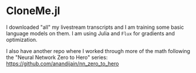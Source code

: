 # CloneMe.jl


I downloaded "all" my livestream transcripts and I am training some basic language models on them. I am using Julia and `Flux` for gradients and optimization.

I also have another repo where I worked through more of the math following the "Neural Network Zero to Hero" series:
https://github.com/anandijain/nn_zero_to_hero